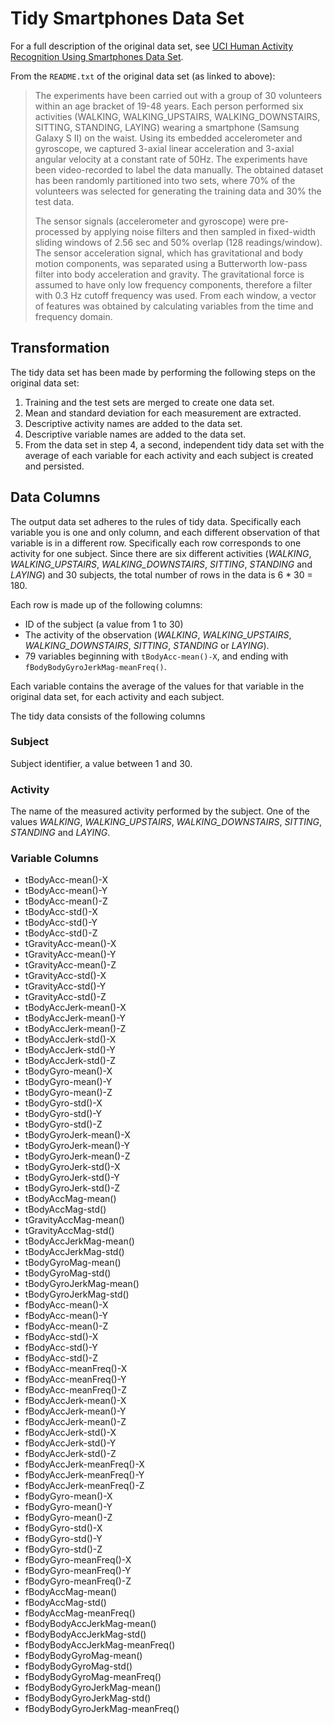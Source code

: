 # Tidy Smartphones Data Set #

For a full description of the original data set, see [UCI Human Activity Recognition Using Smartphones Data Set](http://archive.ics.uci.edu/ml/datasets/Human+Activity+Recognition+Using+Smartphones).

From the `README.txt` of the original data set (as linked to above):

> The experiments have been carried out with a group of 30 volunteers within an age bracket of 19-48 years. Each person performed six activities (WALKING, WALKING\_UPSTAIRS, WALKING\_DOWNSTAIRS, SITTING, STANDING, LAYING) wearing a smartphone (Samsung Galaxy S II) on the waist. Using its embedded accelerometer and gyroscope, we captured 3-axial linear acceleration and 3-axial angular velocity at a constant rate of 50Hz. The experiments have been video-recorded to label the data manually. The obtained dataset has been randomly partitioned into two sets, where 70% of the volunteers was selected for generating the training data and 30% the test data. > 
> > 
> The sensor signals (accelerometer and gyroscope) were pre-processed by applying noise filters and then sampled in fixed-width sliding windows of 2.56 sec and 50% overlap (128 readings/window). The sensor acceleration signal, which has gravitational and body motion components, was separated using a Butterworth low-pass filter into body acceleration and gravity. The gravitational force is assumed to have only low frequency components, therefore a filter with 0.3 Hz cutoff frequency was used. From each window, a vector of features was obtained by calculating variables from the time and frequency domain.

## Transformation ##

The tidy data set has been made by performing the following steps on the original data set:

1. Training and the test sets are merged to create one data set.
2. Mean and standard deviation for each measurement are extracted.
3. Descriptive activity names are added to the data set.
4. Descriptive variable names are added to the data set. 
5. From the data set in step 4, a second, independent tidy data set with the average of each variable for each activity and each subject is created and persisted.

## Data Columns ##

The output data set adheres to the rules of tidy data. Specifically each variable you is one and only column, and each different observation of that variable is in a different row. Specifically each row corresponds to one activity for one subject. Since there are six different activities (*WALKING*, *WALKING\_UPSTAIRS*, *WALKING\_DOWNSTAIRS*, *SITTING*, *STANDING* and *LAYING*) and 30 subjects, the total number of rows in the data is 6 * 30 = 180.

Each row is made up of the following columns:
* ID of the subject (a value from 1 to 30)
* The activity of the observation (*WALKING*, *WALKING\_UPSTAIRS*, *WALKING\_DOWNSTAIRS*, *SITTING*, *STANDING* or *LAYING*).
* 79 variables beginning with `tBodyAcc-mean()-X`, and ending with `fBodyBodyGyroJerkMag-meanFreq()`.

Each variable contains the average of the values for that variable in the original data set, for each activity and each subject.

The tidy data consists of the following columns

### Subject ###

Subject identifier, a value between 1 and 30.

### Activity ###

The name of the measured activity performed by the subject. One of the values  *WALKING*, *WALKING\_UPSTAIRS*, *WALKING\_DOWNSTAIRS*, *SITTING*, *STANDING* and *LAYING*.

### Variable Columns ###

* tBodyAcc-mean()-X
* tBodyAcc-mean()-Y
* tBodyAcc-mean()-Z
* tBodyAcc-std()-X
* tBodyAcc-std()-Y
* tBodyAcc-std()-Z
* tGravityAcc-mean()-X
* tGravityAcc-mean()-Y
* tGravityAcc-mean()-Z
* tGravityAcc-std()-X
* tGravityAcc-std()-Y
* tGravityAcc-std()-Z
* tBodyAccJerk-mean()-X
* tBodyAccJerk-mean()-Y
* tBodyAccJerk-mean()-Z
* tBodyAccJerk-std()-X
* tBodyAccJerk-std()-Y
* tBodyAccJerk-std()-Z
* tBodyGyro-mean()-X
* tBodyGyro-mean()-Y
* tBodyGyro-mean()-Z
* tBodyGyro-std()-X
* tBodyGyro-std()-Y
* tBodyGyro-std()-Z
* tBodyGyroJerk-mean()-X
* tBodyGyroJerk-mean()-Y
* tBodyGyroJerk-mean()-Z
* tBodyGyroJerk-std()-X
* tBodyGyroJerk-std()-Y
* tBodyGyroJerk-std()-Z
* tBodyAccMag-mean()
* tBodyAccMag-std()
* tGravityAccMag-mean()
* tGravityAccMag-std()
* tBodyAccJerkMag-mean()
* tBodyAccJerkMag-std()
* tBodyGyroMag-mean()
* tBodyGyroMag-std()
* tBodyGyroJerkMag-mean()
* tBodyGyroJerkMag-std()
* fBodyAcc-mean()-X
* fBodyAcc-mean()-Y
* fBodyAcc-mean()-Z
* fBodyAcc-std()-X
* fBodyAcc-std()-Y
* fBodyAcc-std()-Z
* fBodyAcc-meanFreq()-X
* fBodyAcc-meanFreq()-Y
* fBodyAcc-meanFreq()-Z
* fBodyAccJerk-mean()-X
* fBodyAccJerk-mean()-Y
* fBodyAccJerk-mean()-Z
* fBodyAccJerk-std()-X
* fBodyAccJerk-std()-Y
* fBodyAccJerk-std()-Z
* fBodyAccJerk-meanFreq()-X
* fBodyAccJerk-meanFreq()-Y
* fBodyAccJerk-meanFreq()-Z
* fBodyGyro-mean()-X
* fBodyGyro-mean()-Y
* fBodyGyro-mean()-Z
* fBodyGyro-std()-X
* fBodyGyro-std()-Y
* fBodyGyro-std()-Z
* fBodyGyro-meanFreq()-X
* fBodyGyro-meanFreq()-Y
* fBodyGyro-meanFreq()-Z
* fBodyAccMag-mean()
* fBodyAccMag-std()
* fBodyAccMag-meanFreq()
* fBodyBodyAccJerkMag-mean()
* fBodyBodyAccJerkMag-std()
* fBodyBodyAccJerkMag-meanFreq()
* fBodyBodyGyroMag-mean()
* fBodyBodyGyroMag-std()
* fBodyBodyGyroMag-meanFreq()
* fBodyBodyGyroJerkMag-mean()
* fBodyBodyGyroJerkMag-std()
* fBodyBodyGyroJerkMag-meanFreq()